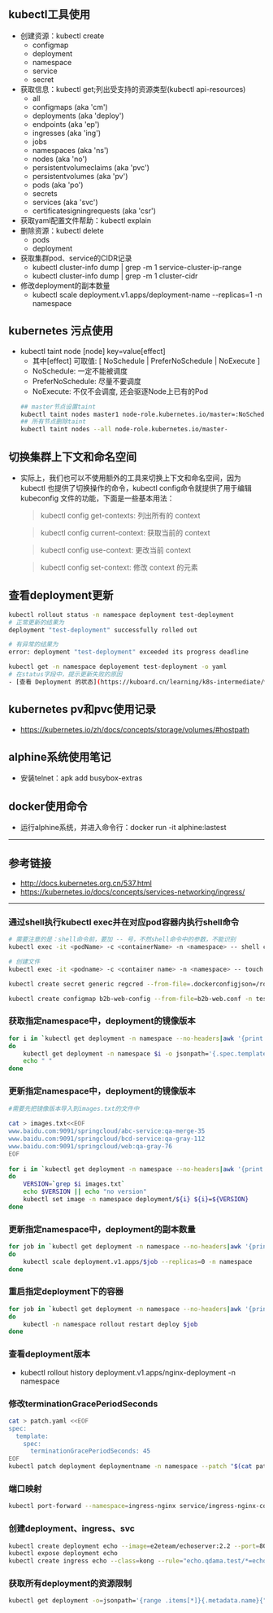 ## kubectl工具使用
* 创建资源：kubectl create
  * configmap
  * deployment
  * namespace
  * service
  * secret
* 获取信息：kubectl get;列出受支持的资源类型(kubectl api-resources)
  * all
  * configmaps (aka 'cm')
  * deployments (aka 'deploy')
  * endpoints (aka 'ep')
  * ingresses (aka 'ing')
  * jobs
  * namespaces (aka 'ns')
  * nodes (aka 'no')
  * persistentvolumeclaims (aka 'pvc')
  * persistentvolumes (aka 'pv')
  * pods (aka 'po')
  * secrets
  * services (aka 'svc')
  * certificatesigningrequests (aka 'csr')
* 获取yaml配置文件帮助：kubectl explain
* 删除资源：kubectl delete
  * pods
  * deployment
* 获取集群pod、service的CIDR记录
  * kubectl cluster-info dump | grep -m 1 service-cluster-ip-range
  * kubectl cluster-info dump | grep -m 1 cluster-cidr
* 修改deployment的副本数量
  * kubectl scale deployment.v1.apps/deployment-name --replicas=1 -n namespace
## kubernetes 污点使用
* kubectl taint node [node] key=value[effect]   
  * 其中[effect] 可取值: [ NoSchedule | PreferNoSchedule | NoExecute ]
  * NoSchedule: 一定不能被调度
  * PreferNoSchedule: 尽量不要调度
  * NoExecute: 不仅不会调度, 还会驱逐Node上已有的Pod
  ```bash
  ## master节点设置taint
  kubectl taint nodes master1 node-role.kubernetes.io/master=:NoSchedule
  ## 所有节点删除taint
  kubectl taint nodes --all node-role.kubernetes.io/master-
  ```
## 切换集群上下文和命名空间
- 实际上，我们也可以不使用额外的工具来切换上下文和命名空间，因为 kubectl 也提供了切换操作的命令，kubectl config命令就提供了用于编辑 kubeconfig 文件的功能，下面是一些基本用法：
  > kubectl config get-contexts: 列出所有的 context
  
  > kubectl config current-context: 获取当前的 context
  
  > kubectl config use-context: 更改当前 context
  
  > kubectl config set-context: 修改 context 的元素
## 查看deployment更新
```bash
kubectl rollout status -n namespace deployment test-deployment
# 正常更新的结果为
deployment "test-deployment" successfully rolled out

# 有异常的结果为
error: deployment "test-deployment" exceeded its progress deadline

kubectl get -n namespace deployement test-deployment -o yaml
# 在status字段中，提示更新失败的原因
- [查看 Deployment 的状态](https://kuboard.cn/learning/k8s-intermediate/workload/wl-deployment/status.html)
```
## kubernetes pv和pvc使用记录
* https://kubernetes.io/zh/docs/concepts/storage/volumes/#hostpath
## alphine系统使用笔记
* 安装telnet：apk add busybox-extras
## docker使用命令
* 运行alphine系统，并进入命令行：docker run -it alphine:lastest
---
## 参考链接
* http://docs.kubernetes.org.cn/537.html
* https://kubernetes.io/docs/concepts/services-networking/ingress/
---
### 通过shell执行kubectl exec并在对应pod容器内执行shell命令
   ```bash
   # 需要注意的是：shell命令前，要加 -- 号，不然shell命令中的参数，不能识别
   kubectl exec -it <podName> -c <containerName> -n <namespace> -- shell comand

   # 创建文件
   kubectl exec -it <podname> -c <container name> -n <namespace> -- touch /usr/local/testfile

   kubectl create secret generic regcred --from-file=.dockerconfigjson=/root/.docker/config.json --type=kubernetes.io/dockerconfigjson -n test

   kubectl create configmap b2b-web-config --from-file=b2b-web.conf -n test
   ```
### 获取指定namespace中，deployment的镜像版本
   ```bash
   for i in `kubectl get deployment -n namespace --no-headers|awk '{print $1}'`
   do
       kubectl get deployment -n namespace $i -o jsonpath='{.spec.template.spec.containers   [0].image}'
       echo " "
   done
   ```
### 更新指定namespace中，deployment的镜像版本
   ```bash
   #需要先把镜像版本导入到images.txt的文件中
    
   cat > images.txt<<EOF
   www.baidu.com:9091/springcloud/abc-service:qa-merge-35
   www.baidu.com:9091/springcloud/bcd-service:qa-gray-112
   www.baidu.com:9091/springcloud/web:qa-gray-76
   EOF
    
   for i in `kubectl get deployment -n namespace --no-headers|awk '{print $1}'`
   do
       VERSION=`grep $i images.txt`
       echo $VERSION || echo "no version"
       kubectl set image -n namespace deployment/${i} ${i}=${VERSION}
   done
   ```
### 更新指定namespace中，deployment的副本数量
   ```bash
   for job in `kubectl get deployment -n namespace --no-headers|awk '{print $1}'`;
   do
       kubectl scale deployment.v1.apps/$job --replicas=0 -n namespace
   done
   ```
### 重启指定deployment下的容器
   ```bash
   for job in `kubectl get deployment -n namespace --no-headers|awk '{print $1}'`;
   do
       kubectl -n namespace rollout restart deploy $job
   done
   ```
### 查看deployment版本
- kubectl rollout history deployment.v1.apps/nginx-deployment -n namespace

### 修改terminationGracePeriodSeconds
  ```bash
  cat > patch.yaml <<EOF
  spec:
    template:
      spec:
        terminationGracePeriodSeconds: 45
  EOF
  kubectl patch deployment deploymentname -n namespace --patch "$(cat patch.yaml)"
  ```

### 端口映射
```bash
kubectl port-forward --namespace=ingress-nginx service/ingress-nginx-controller 8080:80
```

### 创建deployment、ingress、svc
```bash
kubectl create deployment echo --image=e2eteam/echoserver:2.2 --port=8080
kubectl expose deployment echo
kubectl create ingress echo --class=kong --rule="echo.qdama.test/*=echo:8080"
```

### 获取所有deployment的资源限制
```bash
kubectl get deployment -o=jsonpath='{range .items[*]}{.metadata.name}{"\t"}{.spec.template.spec.containers[0].resources.limits}{"\n"}{end}'
```